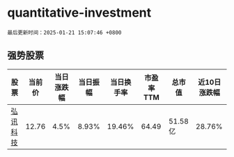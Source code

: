 # quantitative-investment

`最后更新时间：2025-01-21 15:07:46 +0800`

## 强势股票

|股票|当前价|当日涨跌幅|当日振幅|当日换手率|市盈率TTM|总市值|近10日涨跌幅|
|----|----|----|----|----|----|----|----|
|[弘讯科技](https://xueqiu.com/S/SH603015)|12.76|4.5%|8.93%|19.46%|64.49|51.58亿|28.76%|
